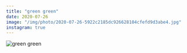 ```yaml
---
title: "green green"
date: 2020-07-26
image: "/img/photo/2020-07-26-5922c2185dc926628104cfefd9d3abe4.jpg"
instagram: true
---
```


![green green](/img/photo/2020-07-26-5922c2185dc926628104cfefd9d3abe4.jpg)
